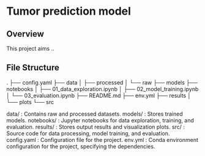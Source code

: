 # Tumor prediction model

## Overview

This project aims ..


## File Structure

.
├── config.yaml
├── data
│   ├── processed
│   └── raw
├── models
├── notebooks
│   ├── 01_data_exploration.ipynb
│   ├── 02_model_training.ipynb
│   └── 03_evaluation.ipynb
├── README.md
├── env.yml
├── results
│   └── plots
└── src

data/ : Contains raw and processed datasets.
models/ : Stores trained models.
notebooks/ : Jupyter notebooks for data exploration, training, and evaluation.
results/ : Stores output results and visualization plots.
src/ : Source code for data processing, model training, and evaluation.
config.yaml : Configuration file for the project.
env.yml : Conda environment configuration for the project, specifying the dependencies.
